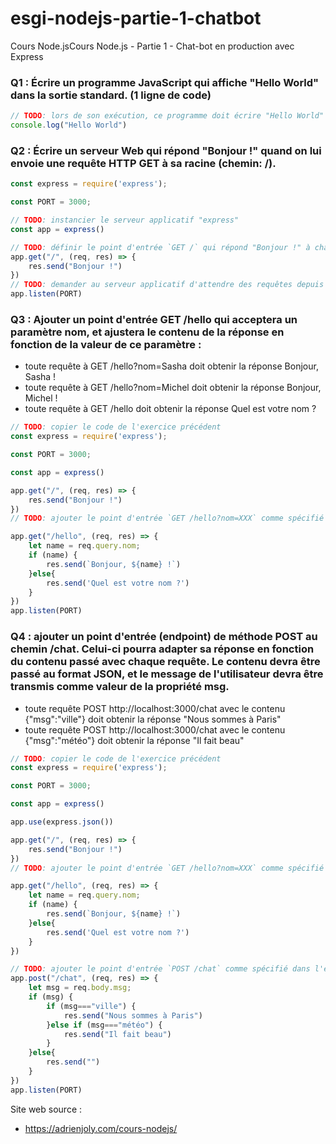 # esgi-nodejs-partie-1-chatbot
Cours Node.jsCours Node.js - Partie 1 - Chat-bot en production avec Express

### Q1 : Écrire un programme JavaScript qui affiche "Hello World" dans la sortie standard. (1 ligne de code)
```javascript
// TODO: lors de son exécution, ce programme doit écrire "Hello World" (sans les guillemets) dans la console
console.log("Hello World")
```

### Q2 : Écrire un serveur Web qui répond "Bonjour !" quand on lui envoie une requête HTTP GET à sa racine (chemin: /).
```javascript
const express = require('express');

const PORT = 3000;

// TODO: instancier le serveur applicatif "express"
const app = express()

// TODO: définir le point d'entrée `GET /` qui répond "Bonjour !" à chaque requête reçue
app.get("/", (req, res) => {
    res.send("Bonjour !")
})
// TODO: demander au serveur applicatif d'attendre des requêtes depuis le port spécifié plus haut
app.listen(PORT)

```

### Q3 : Ajouter un point d'entrée GET /hello qui acceptera un paramètre nom, et ajustera le contenu de la réponse en fonction de la valeur de ce paramètre :
- toute requête à GET /hello?nom=Sasha doit obtenir la réponse Bonjour, Sasha !
- toute requête à GET /hello?nom=Michel doit obtenir la réponse Bonjour, Michel !
- toute requête à GET /hello doit obtenir la réponse Quel est votre nom ?
```javascript
// TODO: copier le code de l'exercice précédent
const express = require('express');

const PORT = 3000;

const app = express()

app.get("/", (req, res) => {
    res.send("Bonjour !")
})
// TODO: ajouter le point d'entrée `GET /hello?nom=XXX` comme spécifié dans l'énoncé

app.get("/hello", (req, res) => {
    let name = req.query.nom;
    if (name) {
        res.send(`Bonjour, ${name} !`)
    }else{
        res.send('Quel est votre nom ?')
    }
})
app.listen(PORT)

```


### Q4 : ajouter un point d'entrée (endpoint) de méthode POST au chemin /chat. Celui-ci pourra adapter sa réponse en fonction du contenu passé avec chaque requête. Le contenu devra être passé au format JSON, et le message de l'utilisateur devra être transmis comme valeur de la propriété msg.
- toute requête POST http://localhost:3000/chat avec le contenu {"msg":"ville"} doit obtenir la réponse "Nous sommes à Paris"
- toute requête POST http://localhost:3000/chat avec le contenu {"msg":"météo"} doit obtenir la réponse "Il fait beau"
```javascript
// TODO: copier le code de l'exercice précédent
const express = require('express');

const PORT = 3000;

const app = express()

app.use(express.json())

app.get("/", (req, res) => {
    res.send("Bonjour !")
})
// TODO: ajouter le point d'entrée `GET /hello?nom=XXX` comme spécifié dans l'énoncé

app.get("/hello", (req, res) => {
    let name = req.query.nom;
    if (name) {
        res.send(`Bonjour, ${name} !`)
    }else{
        res.send('Quel est votre nom ?')
    }
})

// TODO: ajouter le point d'entrée `POST /chat` comme spécifié dans l'énoncé
app.post("/chat", (req, res) => {
    let msg = req.body.msg;
    if (msg) {
        if (msg==="ville") {
            res.send("Nous sommes à Paris")
        }else if (msg==="météo") {
            res.send("Il fait beau")
        }
    }else{
        res.send("")
    }
})
app.listen(PORT)

```

Site web source :
- https://adrienjoly.com/cours-nodejs/
